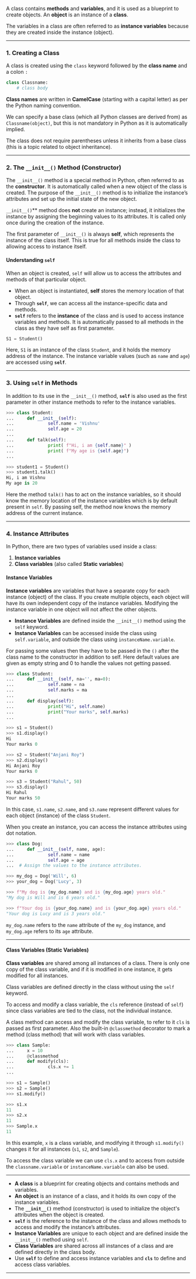 

A class contains **methods** and **variables**, and it is used as a blueprint to create objects. An **object** is an instance of a **class**.

The variables in a class are often referred to as **instance variables** because they are created inside the instance (object).

___

### 1. Creating a Class

A class is created using the `class` keyword followed by the **class name** and a colon `:` 
```python
class Classname:
    # class body
```

**Class names** are written in **CamelCase** (starting with a capital letter) as per the Python naming convention.

We can specify a base class (which all Python classes are derived from) as `Classname(object)`, but this is not mandatory in Python as it is automatically implied.

The class does not require parentheses unless it inherits from a base class (this is a topic related to object inheritance).


---

### 2. The `__init__()` Method (Constructor)

The `__init__()` method is a special method in Python, often referred to as the **constructor**. It is automatically called when a new object of the class is created. The purpose of the `__init__()` method is to initialize the instance’s attributes and set up the initial state of the new object.

`__init__()`** method does **not** create an instance; instead, it initializes the instance by assigning the beginning values to its attributes. It is called only once during the creation of the instance.

The first parameter of `__init__()` is always **self**, which represents the instance of the class itself. This is true for all methods inside the class to allowing access to instance itself.

#### Understanding `self`

When an object is created, `self` will allow us to access the attributes and methods of that particular object.

- When an object is instantiated, **self** stores the memory location of that object.
- Through **`self`**, we can access all the instance-specific data and methods.
- **`self`** refers to the **instance** of the class and is used to access instance variables and methods. It is automatically passed to all methods in the class as they have self as first parameter.

```python
S1 = Student()
```

Here, `S1` is an instance of the class `Student`, and it holds the memory address of the instance. The instance variable values (such as `name` and `age`) are accessed using **`self`**.

---

### 3. Using `self` in Methods

In addition to its use in the `__init__()` method, **`self`** is also used as the first parameter in other instance methods to refer to the instance variables.

```python
>>> class Student:
...     def __init__(self):
...             self.name = 'Vishnu'
...             self.age = 20
...
...     def talk(self):
...             print( f"Hi, i am {self.name}" )
...             print( f"My age is {self.age}")
... 

>>> student1 = Student()
>>> student1.talk()
Hi, i am Vishnu
My age is 20
```

Here the method `talk()` has to act on the instance variables, so it should know the memory location of the instance variables which is by default present in `self`. By passing self, the method now knows the memory address of the current instance.

____

### 4. Instance Attributes

In Python, there are two types of variables used inside a class:
1. **Instance variables**
2. **Class variables** (also called **Static variables**)

#### Instance Variables

**Instance variables** are variables that have a separate copy for each instance (object) of the class. If you create multiple objects, each object will have its own independent copy of the instance variables. Modifying the instance variable in one object will not affect the other objects.

- **Instance Variables** are defined inside the `__init__()` method using the `self` keyword.
- **Instance Variables** can be accessed inside the class using `self.variable`, and outside the class using `instanceName.variable`.

For passing some values then they have to be passed in the `()` after the class name to the constructor in addition to self. Here default values are given as empty string and 0 to handle the values not getting passed. 
```python
>>> class Student:
...     def __init__(self, na='', ma=0):
...             self.name = na
...             self.marks = ma
...
...     def display(self):
...             print("Hi", self.name)
...             print("Your marks", self.marks)
... 

>>> s1 = Student()
>>> s1.display()
Hi 
Your marks 0

>>> s2 = Student("Anjani Roy")
>>> s2.display()
Hi Anjani Roy
Your marks 0

>>> s3 = Student("Rahul", 50)
>>> s3.display()
Hi Rahul
Your marks 50
```

In this case, `s1.name`, `s2.name`, and `s3.name` represent different values for each object (instance) of the class `Student`.

When you create an instance, you can access the instance attributes using dot notation.

```python
>>> class Dog:
...     def __init__(self, name, age):
...             self.name = name
...             self.age = age
...  # Assign the values to the instance attributes.

>>> my_dog = Dog('Will', 6)
>>> your_dog = Dog('Lucy', 3)

>>> f"My dog is {my_dog.name} and is {my_dog.age} years old."
"My dog is Will and is 6 years old."

>>> f"Your dog is {your_dog.name} and is {your_dog.age} years old."
"Your dog is Lucy and is 3 years old."
```

`my_dog.name` refers to the `name` attribute of the `my_dog` instance, and `my_dog.age` refers to its `age` attribute.

---

#### Class Variables (Static Variables)

**Class variables** are shared among all instances of a class. There is only one copy of the class variable, and if it is modified in one instance, it gets modified for all instances.

Class variables are defined directly in the class without using the `self` keyword.

To access and modify a class variable, the `cls` reference (instead of `self`) since class variables are tied to the class, not the individual instance. 

A class method can access and modify the class variable, to refer to it `cls` is passed as first parameter.  Also the built-in `@classmethod` decorator to mark a method (class method) that will work with class variables.

```python
>>> class Sample:
...     x = 10
...     @classmethod
...     def modify(cls):
...             cls.x += 1
... 

>>> s1 = Sample()
>>> s2 = Sample()
>>> s1.modify()

>>> s1.x
11
>>> s2.x
11
>>> Sample.x
11
```

In this example, `x` is a class variable, and modifying it through `s1.modify()` changes it for all instances (`s1`, `s2`, and `Sample`).

To access the class variable we can use `cls.x` and to access from outside the `classname.variable` or `instanceName.variable` can also be used.


---

- **A class** is a blueprint for creating objects and contains methods and variables.
- **An object** is an instance of a class, and it holds its own copy of the instance variables.
- The **`__init__()`** method (constructor) is used to initialize the object's attributes when the object is created.
- **`self`** is the reference to the instance of the class and allows methods to access and modify the instance’s attributes.
- **Instance Variables** are unique to each object and are defined inside the `__init__()` method using `self`.
- **Class Variables** are shared across all instances of a class and are defined directly in the class body.
- Use **`self`** to define and access instance variables and **`cls`** to define and access class variables.



____

